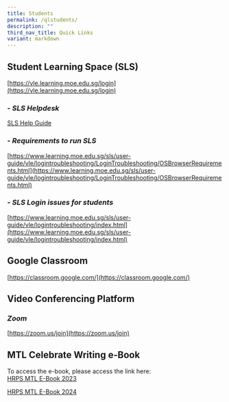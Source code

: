 ```yaml
---
title: Students
permalink: /qlstudents/
description: ""
third_nav_title: Quick Links
variant: markdown
---
```

**Student Learning Space (SLS)**
--------------------------------

[https://vle.learning.moe.edu.sg/login](https://vle.learning.moe.edu.sg/login)

### \- _SLS Helpdesk_

[SLS Help Guide](/files/SLS%20HELPDESK%20Edited.pdf)

### \- _Requirements to run SLS_

[https://www.learning.moe.edu.sg/sls/user-guide/vle/logintroubleshooting/LoginTroubleshooting/OSBrowserRequirements.html](https://www.learning.moe.edu.sg/sls/user-guide/vle/logintroubleshooting/LoginTroubleshooting/OSBrowserRequirements.html)

### \- _SLS Login issues for students_

[https://www.learning.moe.edu.sg/sls/user-guide/vle/logintroubleshooting/index.html](https://www.learning.moe.edu.sg/sls/user-guide/vle/logintroubleshooting/index.html)

**Google Classroom**
--------------------

[https://classroom.google.com/](https://classroom.google.com/)

**Video Conferencing Platform**
--------------------------------

### _Zoom_

[https://zoom.us/join](https://zoom.us/join)

**MTL Celebrate Writing e-Book**
--------------------------------
To access the e-book, please access the link here:  
[HRPS MTL E-Book 2023](https://www.etutorlearning.com/HRPSebook2023/)

[HRPS MTL E-Book 2024](https://www.etutorlearning.com/HRPSebook2024/index.html)